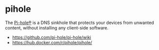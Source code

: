 pihole
======

The [Pi-hole®][1] is a DNS sinkhole that protects your devices from unwanted
content, without installing any client-side software.

- https://github.com/pi-hole/pi-hole/wiki
- https://hub.docker.com/r/pihole/pihole/

[1]: https://pi-hole.net/
